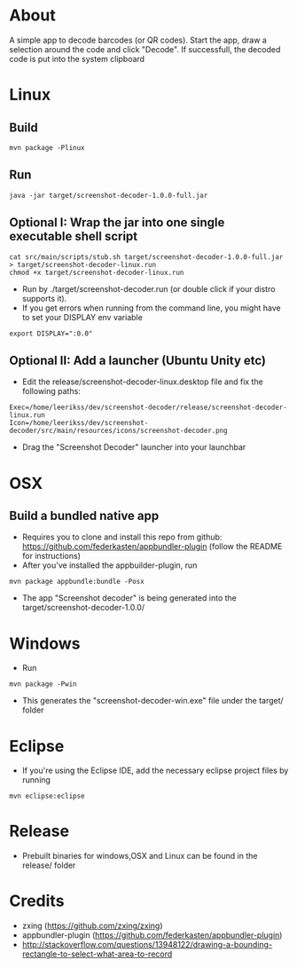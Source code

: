 # About
A simple app to decode barcodes (or QR codes). 
Start the app, draw a selection around the code and click "Decode".
If successfull, the decoded code is put into the system clipboard

# Linux
## Build
```
mvn package -Plinux
```

## Run
```
java -jar target/screenshot-decoder-1.0.0-full.jar
```
## Optional I: Wrap the jar into one single executable shell script
```
cat src/main/scripts/stub.sh target/screenshot-decoder-1.0.0-full.jar > target/screenshot-decoder-linux.run
chmod +x target/screenshot-decoder-linux.run
```
- Run by ./target/screenshot-decoder.run (or double click if your distro supports it). 
- If you get errors when running from the command line, you might have to set your DISPLAY env variable
```
export DISPLAY=":0.0"
```
## Optional II: Add a launcher (Ubuntu Unity etc)
- Edit the release/screenshot-decoder-linux.desktop file and fix the following paths:
```
Exec=/home/leerikss/dev/screenshot-decoder/release/screenshot-decoder-linux.run
Icon=/home/leerikss/dev/screenshot-decoder/src/main/resources/icons/screenshot-decoder.png
```
- Drag the "Screenshot Decoder" launcher into your launchbar

# OSX
## Build a bundled native app
- Requires you to clone and install this repo from github: https://github.com/federkasten/appbundler-plugin (follow the README for instructions)
- After you've installed the appbuilder-plugin, run
```
mvn package appbundle:bundle -Posx
```
- The app "Screenshot decoder" is being generated into the target/screenshot-decoder-1.0.0/

# Windows
- Run
```
mvn package -Pwin
```
- This generates the "screenshot-decoder-win.exe" file under the target/ folder

# Eclipse
- If you're using the Eclipse IDE, add the necessary eclipse project files by running
```
mvn eclipse:eclipse
```

# Release
- Prebuilt binaries for windows,OSX and Linux can be found in the release/ folder

# Credits
- zxing (https://github.com/zxing/zxing)
- appbundler-plugin (https://github.com/federkasten/appbundler-plugin)
- http://stackoverflow.com/questions/13948122/drawing-a-bounding-rectangle-to-select-what-area-to-record